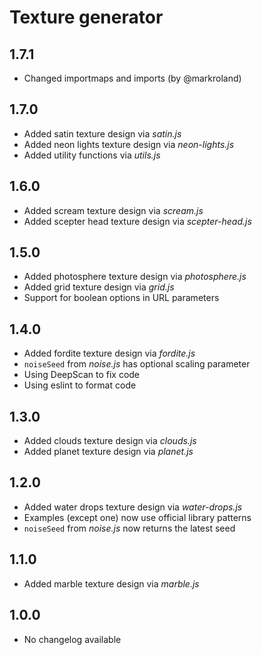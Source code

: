 # Texture generator


## 1.7.1
* Changed importmaps and imports (by @markroland)

## 1.7.0
* Added satin texture design via *satin.js*
* Added neon lights texture design via *neon-lights.js*
* Added utility functions via *utils.js*

## 1.6.0
* Added scream texture design via *scream.js*
* Added scepter head texture design via *scepter-head.js*

## 1.5.0
* Added photosphere texture design via *photosphere.js*
* Added grid texture design via *grid.js*
* Support for boolean options in URL parameters

## 1.4.0
* Added fordite texture design via *fordite.js*
* `noiseSeed` from *noise.js* has optional scaling parameter
* Using DeepScan to fix code
* Using eslint to format code

## 1.3.0
* Added clouds texture design via *clouds.js*
* Added planet texture design via *planet.js*

## 1.2.0

* Added water drops texture design via *water-drops.js*
* Examples (except one) now use official library patterns
* `noiseSeed` from *noise.js* now returns the latest seed

## 1.1.0

* Added marble texture design via *marble.js*

## 1.0.0

* No changelog available
